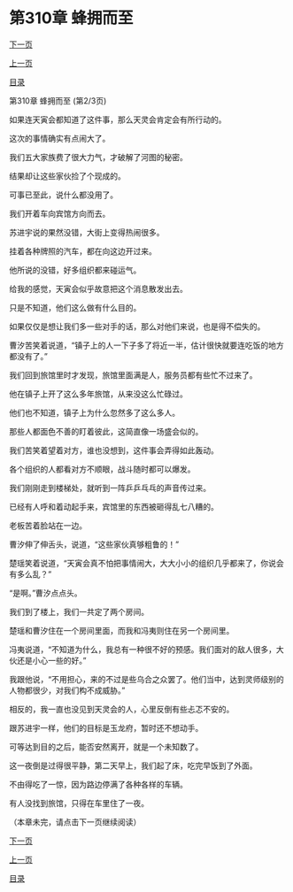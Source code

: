 <h1>第310章   蜂拥而至</h1>
            <div><p><a href="./929_%E7%AC%AC310%E7%AB%A0_%E8%9C%82%E6%8B%A5%E8%80%8C%E8%87%B3.md">下一页</a></p><p><a href="./927_%E7%AC%AC310%E7%AB%A0_%E8%9C%82%E6%8B%A5%E8%80%8C%E8%87%B3.md">上一页</a></p><p><a href="../">目录</a></p></div>
            <div><p>第310章   蜂拥而至 (第2/3页)</p><p>如果连天寅会都知道了这件事，那么天灵会肯定会有所行动的。</p><p>这次的事情确实有点闹大了。</p><p>我们五大家族费了很大力气，才破解了河图的秘密。</p><p>结果却让这些家伙捡了个现成的。</p><p>可事已至此，说什么都没用了。</p><p>我们开着车向宾馆方向而去。</p><p>苏进宇说的果然没错，大街上变得热闹很多。</p><p>挂着各种牌照的汽车，都在向这边开过来。</p><p>他所说的没错，好多组织都来碰运气。</p><p>给我的感觉，天寅会似乎故意把这个消息散发出去。</p><p>只是不知道，他们这么做有什么目的。</p><p>如果仅仅是想让我们多一些对手的话，那么对他们来说，也是得不偿失的。</p><p>曹汐苦笑着说道，“镇子上的人一下子多了将近一半，估计很快就要连吃饭的地方都没有了。”</p><p>我们回到旅馆里时才发现，旅馆里面满是人，服务员都有些忙不过来了。</p><p>他在镇子上开了这么多年旅馆，从来没这么忙碌过。</p><p>他们也不知道，镇子上为什么忽然多了这么多人。</p><p>那些人都面色不善的盯着彼此，这简直像一场盛会似的。</p><p>我们苦笑着望着对方，谁也没想到，这件事会弄得如此轰动。</p><p>各个组织的人都看对方不顺眼，战斗随时都可以爆发。</p><p>我们刚刚走到楼梯处，就听到一阵乒乒乓乓的声音传过来。</p><p>已经有人呼和着动起手来，宾馆里的东西被砸得乱七八糟的。</p><p>老板苦着脸站在一边。</p><p>曹汐伸了伸舌头，说道，“这些家伙真够粗鲁的！”</p><p>楚瑶笑着说道，“天寅会真不怕把事情闹大，大大小小的组织几乎都来了，你说会有多么乱？”</p><p>“是啊。”曹汐点点头。</p><p>我们到了楼上，我们一共定了两个房间。</p><p>楚瑶和曹汐住在一个房间里面，而我和冯夷则住在另一个房间里。</p><p>冯夷说道，“不知道为什么，我总有一种很不好的预感。我们面对的敌人很多，大伙还是小心一些的好。”</p><p>我跟他说，“不用担心，来的不过是些乌合之众罢了。他们当中，达到灵师级别的人物都很少，对我们构不成威胁。”</p><p>相反的，我一直也没见到天灵会的人，心里反倒有些忐忑不安的。</p><p>跟苏进宇一样，他们的目标是玉龙府，暂时还不想动手。</p><p>可等达到目的之后，能否安然离开，就是一个未知数了。</p><p>这一夜倒是过得很平静，第二天早上，我们起了床，吃完早饭到了外面。</p><p>不由得吃了一惊，因为路边停满了各种各样的车辆。</p><p>有人没找到旅馆，只得在车里住了一夜。</p><p>（本章未完，请点击下一页继续阅读）</p></div>
            <div><p><a href="./929_%E7%AC%AC310%E7%AB%A0_%E8%9C%82%E6%8B%A5%E8%80%8C%E8%87%B3.md">下一页</a></p><p><a href="./927_%E7%AC%AC310%E7%AB%A0_%E8%9C%82%E6%8B%A5%E8%80%8C%E8%87%B3.md">上一页</a></p><p><a href="../">目录</a></p></div>